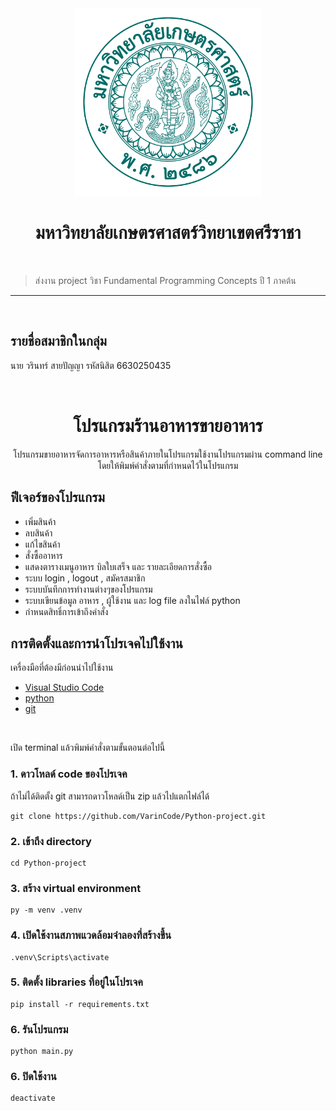 <div align="center">
  <img src="./img/KU.png" width="300px" height="300px">
  <h1><b>มหาวิทยาลัยเกษตรศาสตร์วิทยาเขตศรีราชา</b></h1>
  <br>
</div>

> ส่งงาน project วิชา Fundamental Programming Concepts ปี 1 ภาคต้น 
<hr>

<div>
  <br>
  <h2>รายชื่อสมาชิกในกลุ่ม</h2>
  <p>นาย วรินทร์ สายปัญญา รหัสนิสิต 6630250435</p>
  <br>
</div>

<h1 align="center">โปรแกรมร้านอาหารขายอาหาร</h1>
<p align="center">โปรแกรมขายอาหารจัดการอาหารหรือสินค้าภายในโปรแกรมใช้งานโปรแกรมผ่าน command line โดยให้พิมพ์คำสั่งตามที่กำหนดไว้ในโปรแกรม</p>

<h2>ฟีเจอร์ของโปรแกรม</h2>
<ul>
  <li>เพิ่มสินค้า</li>
  <li>ลบสินค้า</li>
  <li>แก้ไขสินค้า</li>
  <li>สั่งซื้ออาหาร</li>
  <li>แสดงตารางเมนูอาหาร บิลใบเสร็จ และ รายละเอียดการสั่งซื้อ</li>
  <li>ระบบ login , logout , สมัครสมาชิก</li>
  <li>ระบบบันทึกการทำงานต่างๆของโปรแกรม</li>
  <li>ระบบเขียนข้อมูล อาหาร , ผู้ใช้งาน และ log file ลงในไฟล์ python</li>
  <li>กำหนดสิทธิ์การเข้าถึงคำสั่ง</li>
</ul>

## การติดตั้งและการนำโปรเจคไปใช้งาน

<div>
  <p>เครื่องมือที่ต้องมีก่อนนำไปใช้งาน</p>
  <ul>
    <li><a href="https://code.visualstudio.com/download">Visual Studio Code</a></li>   
    <li><a href="https://www.python.org/downloads/">python</a></li>    
    <li><a href="https://git-scm.com/downloads">git</a></li>
  </ul>
  <br>
</div>

<p>เปิด terminal แล้วพิมพ์คำสั่งตามขั้นตอนต่อไปนี้</p>

### 1. ดาวโหลด์ code ของโปรเจค
ถ้าไม่ได้ติดตั้ง git สามารถดาวโหลด์เป็น zip แล้วไปแตกไฟล์ได้
```
git clone https://github.com/VarinCode/Python-project.git
```

### 2. เข้าถึง directory
```
cd Python-project
```

### 3. สร้าง virtual environment
```
py -m venv .venv
```

### 4. เปิดใช้งานสภาพแวดล้อมจำลองที่สร้างขึ้น
```
.venv\Scripts\activate
```

### 5. ติดตั้ง libraries ที่อยู่ในโปรเจค
```
pip install -r requirements.txt
```

### 6. รันโปรแกรม
```
python main.py
```

### 6. ปิดใช้งาน
```
deactivate
```
